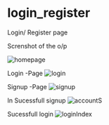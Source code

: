 # login_register
Login/ Register page

Screnshot of the o/p

![homepage](https://user-images.githubusercontent.com/66677742/149871125-d4b511cf-1904-46d7-b7ea-c7052100eac5.png)

Login -Page
![login](https://user-images.githubusercontent.com/66677742/149871324-7f6614f5-f1b3-4eec-8163-63cb24aceb84.png)

Signup -Page
![signup](https://user-images.githubusercontent.com/66677742/149871338-5950a13a-eef1-4bb3-bfc4-3d508ba1b7b3.png)

In Sucessfull signup
![accountS](https://user-images.githubusercontent.com/66677742/149871355-d4923fee-7995-435f-9b1b-d7b7eeec784a.png)

Sucessfull login
![loginIndex](https://user-images.githubusercontent.com/66677742/149871372-152715da-5699-48a5-beef-5a15b0edd8dc.png)

